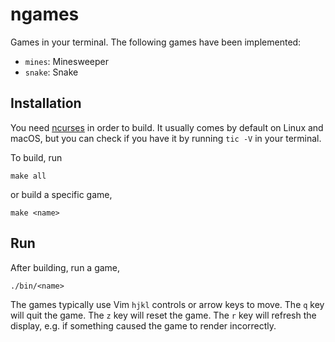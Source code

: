 # ngames

Games in your terminal.
The following games have been implemented:
- `mines`: Minesweeper
- `snake`: Snake

## Installation

You need [ncurses](https://invisible-island.net/ncurses/) in order to build.
It usually comes by default on Linux and macOS, but you can check if you have it by running `tic -V` in your terminal.

To build, run

```
make all
```

or build a specific game,

```
make <name>
```

## Run

After building, run a game,

```
./bin/<name>
```

The games typically use Vim `hjkl` controls or arrow keys to move.
The `q` key will quit the game.
The `z` key will reset the game.
The `r` key will refresh the display, e.g. if something caused the game to render incorrectly.
